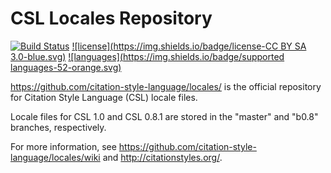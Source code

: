 # CSL Locales Repository

[![Build Status](https://travis-ci.org/citation-style-language/locales.svg?branch=master)](https://travis-ci.org/citation-style-language/locales)
[![license](https://img.shields.io/badge/license-CC BY SA 3.0-blue.svg)](https://github.com/citation-style-language/styles)
[![languages](https://img.shields.io/badge/supported languages-52-orange.svg)](https://github.com/citation-style-language/styles)

https://github.com/citation-style-language/locales/ is the official repository
for Citation Style Language (CSL) locale files.

Locale files for CSL 1.0 and CSL 0.8.1 are stored in the "master" and "b0.8"
branches, respectively.

For more information, see
https://github.com/citation-style-language/locales/wiki and http://citationstyles.org/.
